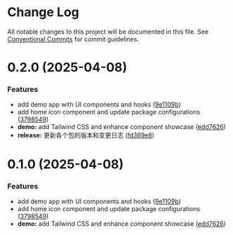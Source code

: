 # Change Log

All notable changes to this project will be documented in this file.
See [Conventional Commits](https://conventionalcommits.org) for commit guidelines.

# 0.2.0 (2025-04-08)


### Features

* add demo app with UI components and hooks ([9e1109b](https://github.com/LynnCen/LynKit/commit/9e1109b1b6d0aca2721411e69518a02920dba5f5))
* add home icon component and update package configurations ([3798549](https://github.com/LynnCen/LynKit/commit/3798549355ba78fbbd02aef59947d5f6b522f056))
* **demo:** add Tailwind CSS and enhance component showcase ([edd7626](https://github.com/LynnCen/LynKit/commit/edd7626b4400788bd3ef3fc4f53b42761aa4385a))
* **release:** 更新各个包的版本和变更日志 ([fd369e8](https://github.com/LynnCen/LynKit/commit/fd369e842950848466d62a6df228ce26b51651e5))





# 0.1.0 (2025-04-08)


### Features

* add demo app with UI components and hooks ([9e1109b](https://github.com/LynnCen/LynKit/commit/9e1109b1b6d0aca2721411e69518a02920dba5f5))
* add home icon component and update package configurations ([3798549](https://github.com/LynnCen/LynKit/commit/3798549355ba78fbbd02aef59947d5f6b522f056))
* **demo:** add Tailwind CSS and enhance component showcase ([edd7626](https://github.com/LynnCen/LynKit/commit/edd7626b4400788bd3ef3fc4f53b42761aa4385a))
